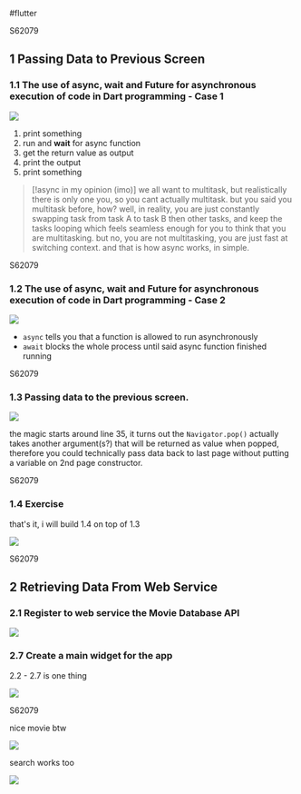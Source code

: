 #flutter 

<div style="page-break-before: always">S62079</div>

## 1 Passing Data to Previous Screen
### 1.1 The use of async, wait and Future for asynchronous execution of code in Dart programming - Case 1

![](20231215225747.png)

1. print something
2. run and **wait** for async function
3. get the return value as output
4. print the output
5. print something

> [!async in my opinion (imo)]
> we all want to multitask, but realistically there is only one you, so you cant actually multitask. but you said you multitask before, how? well, in reality, you are just constantly swapping task from task A to task B then other tasks, and keep the tasks looping which feels seamless enough for you to think that you are multitasking. but no, you are not multitasking, you are just fast at switching context. and that is how async works, in simple. 

<div style="page-break-before: always">S62079</div>

### 1.2 The use of async, wait and Future for asynchronous execution of code in Dart programming - Case 2

![](20231215231036.png)

- `async` tells you that a function is allowed to run asynchronously
- `await` blocks the whole process until said async function finished running

<div style="page-break-before: always">S62079</div>

### 1.3 Passing data to the previous screen.

![](20231218102057.png)

the magic starts around line 35, it turns out the `Navigator.pop()` actually takes another argument(s?) that will be returned as value when popped, therefore you could technically pass data back to last page without putting a variable on 2nd page constructor.

<div style="page-break-before: always">S62079</div>

### 1.4 Exercise

that's it, i will build 1.4 on top of 1.3

![](20231218104414.png)

<div style="page-break-before: always">S62079</div>

## 2 Retrieving Data From Web Service
### 2.1 Register to web service the Movie Database API

![](20231210112830.png)

### 2.7 Create a main widget for the app

2.2 - 2.7 is one thing

![](20231218120816.png)

<div style="page-break-before: always">S62079</div>

nice movie btw

![](20231218121801.png)

search works too

![](20231218122055.png)
